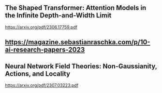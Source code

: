 ## The Shaped Transformer: Attention Models in the Infinite Depth-and-Width Limit
https://arxiv.org/pdf/2306.17759.pdf


## https://magazine.sebastianraschka.com/p/10-ai-research-papers-2023


## Neural Network Field Theories: Non-Gaussianity, Actions, and Locality
https://arxiv.org/pdf/2307.03223.pdf
